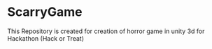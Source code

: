 # ScarryGame
This Repository is created for creation of horror game in unity 3d for Hackathon (Hack or Treat)
